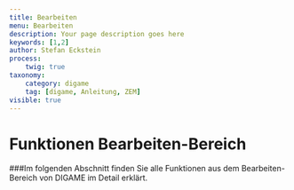 ```yaml
---
title: Bearbeiten
menu: Bearbeiten
description: Your page description goes here
keywords: [1,2]
author: Stefan Eckstein
process:
	twig: true
taxonomy:
    category: digame
    tag: [digame, Anleitung, ZEM]
visible: true
---
```



# Funktionen Bearbeiten-Bereich
###Im folgenden Abschnitt finden Sie alle Funktionen aus dem Bearbeiten-Bereich von DIGAME im Detail erklärt.
